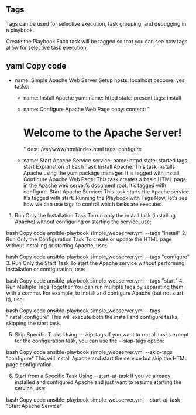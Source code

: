 ## Tags
Tags can be used for selective execution, task grouping, and debugging in a playbook.

Create the Playbook
Each task will be tagged so that you can see how tags allow for selective task execution.

yaml
Copy code
---
- name: Simple Apache Web Server Setup
  hosts: localhost
  become: yes
  tasks:
    - name: Install Apache
      yum:
        name: httpd
        state: present
      tags: install

    - name: Configure Apache Web Page
      copy:
        content: "<h1>Welcome to the Apache Server!</h1>"
        dest: /var/www/html/index.html
      tags: configure

    - name: Start Apache Service
      service:
        name: httpd
        state: started
      tags: start
Explanation of Each Task
Install Apache: This task installs Apache using the yum package manager. It is tagged with install.
Configure Apache Web Page: This task creates a basic HTML page in the Apache web server's document root. It’s tagged with configure.
Start Apache Service: This task starts the Apache service. It’s tagged with start.
Running the Playbook with Tags
Now, let’s see how we can use tags to control which tasks are executed.

1. Run Only the Installation Task
To run only the install task (installing Apache) without configuring or starting the service, use:

bash
Copy code
ansible-playbook simple_webserver.yml --tags "install"
2. Run Only the Configuration Task
To create or update the HTML page without installing or starting Apache, use:

bash
Copy code
ansible-playbook simple_webserver.yml --tags "configure"
3. Run Only the Start Task
To start the Apache service without performing installation or configuration, use:

bash
Copy code
ansible-playbook simple_webserver.yml --tags "start"
4. Run Multiple Tags Together
You can run multiple tags by separating them with a comma. For example, to install and configure Apache (but not start it), use:

bash
Copy code
ansible-playbook simple_webserver.yml --tags "install,configure"
This will execute both the install and configure tasks, skipping the start task.

5. Skip Specific Tasks Using --skip-tags
If you want to run all tasks except for the configuration task, you can use the --skip-tags option:

bash
Copy code
ansible-playbook simple_webserver.yml --skip-tags "configure"
This will install Apache and start the service but skip the HTML page configuration.

6. Start from a Specific Task Using --start-at-task
If you’ve already installed and configured Apache and just want to resume starting the service, use:

bash
Copy code
ansible-playbook simple_webserver.yml --start-at-task "Start Apache Service"
